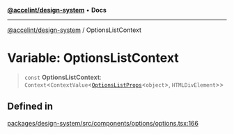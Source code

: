[**@accelint/design-system**](../README.md) • **Docs**

***

[@accelint/design-system](../README.md) / OptionsListContext

# Variable: OptionsListContext

> `const` **OptionsListContext**: `Context`\<`ContextValue`\<[`OptionsListProps`](../type-aliases/OptionsListProps.md)\<`object`\>, `HTMLDivElement`\>\>

## Defined in

[packages/design-system/src/components/options/options.tsx:166](https://github.com/gohypergiant/standard-toolkit/blob/258694cea8ed8bbd956b3cf5da47c2c9debcf127/packages/design-system/src/components/options/options.tsx#L166)
